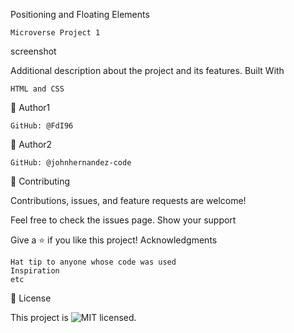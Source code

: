 Positioning and Floating Elements

    Microverse Project 1

screenshot

Additional description about the project and its features.
Built With

    HTML and CSS

👤 Author1

    GitHub: @FdI96

👤 Author2

    GitHub: @johnhernandez-code

🤝 Contributing

Contributions, issues, and feature requests are welcome!

Feel free to check the issues page.
Show your support

Give a ⭐️ if you like this project!
Acknowledgments

    Hat tip to anyone whose code was used
    Inspiration
    etc

📝 License

This project is ![MIT](https://github.com/FdI96/Positioning-and-floating-elements/blob/main/LICENSE) licensed.
